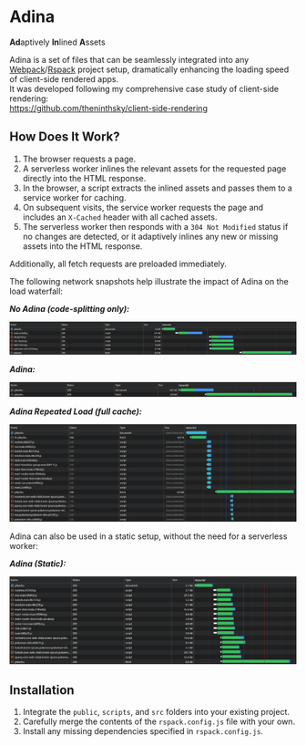 # Adina

**Ad**aptively **In**lined **A**ssets

Adina is a set of files that can be seamlessly integrated into any [Webpack](https://webpack.js.org)/[Rspack](https://rspack.dev) project setup, dramatically enhancing the loading speed of client-side rendered apps.
<br>
It was developed following my comprehensive case study of client-side rendering:
<br>
https://github.com/theninthsky/client-side-rendering

## How Does It Work?

1. The browser requests a page.
2. A serverless worker inlines the relevant assets for the requested page directly into the HTML response.
3. In the browser, a script extracts the inlined assets and passes them to a service worker for caching.
4. On subsequent visits, the service worker requests the page and includes an `X-Cached` header with all cached assets.
5. The serverless worker then responds with a `304 Not Modified` status if no changes are detected, or it adaptively inlines any new or missing assets into the HTML response.

Additionally, all fetch requests are preloaded immediately.

The following network snapshots help illustrate the impact of Adina on the load waterfall:

_**No Adina (code-splitting only):**_

![No Adina](images/no-adina.png)

_**Adina:**_

![Adina](images/adina.png)

_**Adina Repeated Load (full cache):**_

![Adina Repeated Load](images/adina-repeated-load.png)

Adina can also be used in a static setup, without the need for a serverless worker:

_**Adina (Static):**_

![Adina (Static)](images/adina-static.png)

## Installation

1. Integrate the `public`, `scripts`, and `src` folders into your existing project.
2. Carefully merge the contents of the `rspack.config.js` file with your own.
3. Install any missing dependencies specified in `rspack.config.js`.
